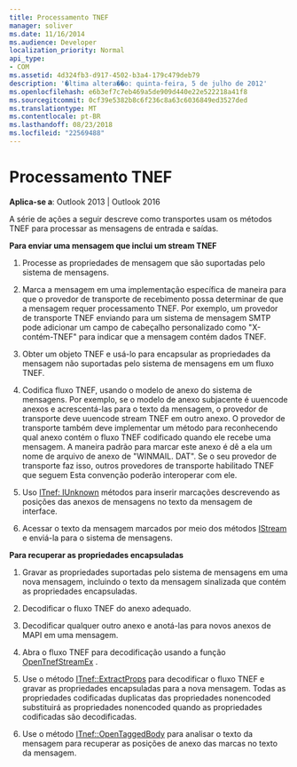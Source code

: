 ```yaml
---
title: Processamento TNEF
manager: soliver
ms.date: 11/16/2014
ms.audience: Developer
localization_priority: Normal
api_type:
- COM
ms.assetid: 4d324fb3-d917-4502-b3a4-179c479deb79
description: '�ltima altera��o: quinta-feira, 5 de julho de 2012'
ms.openlocfilehash: e6b3ef7c7eb469a5de909d440e22e522218a41f8
ms.sourcegitcommit: 0cf39e5382b8c6f236c8a63c6036849ed3527ded
ms.translationtype: MT
ms.contentlocale: pt-BR
ms.lasthandoff: 08/23/2018
ms.locfileid: "22569488"
---
```

# <a name="tnef-processing"></a>Processamento TNEF

  
  
**Aplica-se a**: Outlook 2013 | Outlook 2016 
  
A série de ações a seguir descreve como transportes usam os métodos TNEF para processar as mensagens de entrada e saídas.
  
 **Para enviar uma mensagem que inclui um stream TNEF**
  
1. Processe as propriedades de mensagem que são suportadas pelo sistema de mensagens.
    
2. Marca a mensagem em uma implementação específica de maneira para que o provedor de transporte de recebimento possa determinar de que a mensagem requer processamento TNEF. Por exemplo, um provedor de transporte TNEF enviando para um sistema de mensagem SMTP pode adicionar um campo de cabeçalho personalizado como "X-contém-TNEF" para indicar que a mensagem contém dados TNEF.
    
3. Obter um objeto TNEF e usá-lo para encapsular as propriedades da mensagem não suportadas pelo sistema de mensagens em um fluxo TNEF.
    
4. Codifica fluxo TNEF, usando o modelo de anexo do sistema de mensagens. Por exemplo, se o modelo de anexo subjacente é uuencode anexos e acrescentá-las para o texto da mensagem, o provedor de transporte deve uuencode stream TNEF em outro anexo. O provedor de transporte também deve implementar um método para reconhecendo qual anexo contém o fluxo TNEF codificado quando ele recebe uma mensagem. A maneira padrão para marcar este anexo é dê a ela um nome de arquivo de anexo de "WINMAIL. DAT". Se o seu provedor de transporte faz isso, outros provedores de transporte habilitado TNEF que seguem Esta convenção poderão interoperar com ele.
    
5. Uso [ITnef: IUnknown](itnefiunknown.md) métodos para inserir marcações descrevendo as posições das anexos de mensagens no texto da mensagem de interface. 
    
6. Acessar o texto da mensagem marcados por meio dos métodos [IStream](http://msdn.microsoft.com/en-us/library/aa380034%28VS.85%29.aspx) e enviá-la para o sistema de mensagens. 
    
 **Para recuperar as propriedades encapsuladas**
  
1. Gravar as propriedades suportadas pelo sistema de mensagens em uma nova mensagem, incluindo o texto da mensagem sinalizada que contém as propriedades encapsuladas.
    
2. Decodificar o fluxo TNEF do anexo adequado.
    
3. Decodificar qualquer outro anexo e anotá-las para novos anexos de MAPI em uma mensagem.
    
4. Abra o fluxo TNEF para decodificação usando a função [OpenTnefStreamEx](opentnefstreamex.md) . 
    
5. Use o método [ITnef::ExtractProps](itnef-extractprops.md) para decodificar o fluxo TNEF e gravar as propriedades encapsuladas para a nova mensagem. Todas as propriedades codificadas duplicatas das propriedades nonencoded substituirá as propriedades nonencoded quando as propriedades codificadas são decodificadas. 
    
6. Use o método [ITnef::OpenTaggedBody](itnef-opentaggedbody.md) para analisar o texto da mensagem para recuperar as posições de anexo das marcas no texto da mensagem. 
    

